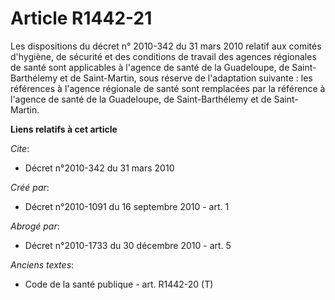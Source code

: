 # Article R1442-21

Les dispositions du décret n° 2010-342 du 31 mars 2010 relatif aux comités d'hygiène, de sécurité et des conditions de
travail des agences régionales de santé sont applicables à l'agence de santé de la Guadeloupe, de Saint-Barthélemy et de
Saint-Martin, sous réserve de l'adaptation suivante : les références à l'agence régionale de santé sont remplacées par la
référence à l'agence de santé de la Guadeloupe, de Saint-Barthélemy et de Saint-Martin.

**Liens relatifs à cet article**

_Cite_:

  - Décret n°2010-342 du 31 mars 2010

_Créé par_:

  - Décret n°2010-1091 du 16 septembre 2010 - art. 1

_Abrogé par_:

  - Décret n°2010-1733 du 30 décembre 2010 - art. 5

_Anciens textes_:

  - Code de la santé publique - art. R1442-20 (T)
